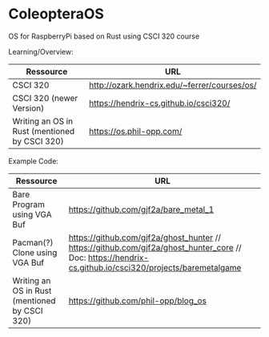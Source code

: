 # ColeopteraOS
OS for RaspberryPi based on Rust using CSCI 320 course 

Learning/Overview:

| Ressource  | URL  |
| ------------ | ------------ |
| CSCI 320  | http://ozark.hendrix.edu/~ferrer/courses/os/  |
| CSCI 320 (newer Version)  | https://hendrix-cs.github.io/csci320/  |
|Writing an OS in Rust (mentioned by CSCI 320)|https://os.phil-opp.com/|

Example Code:

| Ressource  | URL  |
| ------------ | ------------ |
| Bare Program using VGA Buf  | https://github.com/gjf2a/bare_metal_1  |
| Pacman(?) Clone using VGA Buf  | https://github.com/gjf2a/ghost_hunter // https://github.com/gjf2a/ghost_hunter_core // Doc: https://hendrix-cs.github.io/csci320/projects/baremetalgame  |
|Writing an OS in Rust (mentioned by CSCI 320)|https://github.com/phil-opp/blog_os|
